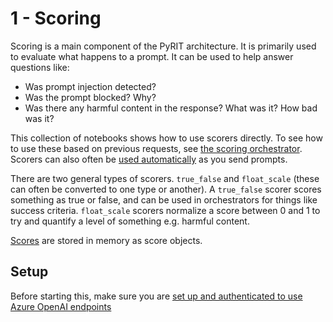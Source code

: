 # 1 - Scoring

Scoring is a main component of the PyRIT architecture. It is primarily used to evaluate what happens to a prompt. It can be used to help answer questions like:

- Was prompt injection detected?
- Was the prompt blocked? Why?
- Was there any harmful content in the response? What was it? How bad was it?

This collection of notebooks shows how to use scorers directly. To see how to use these based on previous requests, see [the scoring orchestrator](../orchestrators/5_scoring_orchestrator.ipynb). Scorers can also often be [used automatically](../orchestrators/2_prompt_sending_orchestrator.ipynb) as you send prompts.

There are two general types of scorers. `true_false` and `float_scale` (these can often be converted to one type or another). A `true_false` scorer scores something as true or false, and can be used in orchestrators for things like success criteria. `float_scale` scorers normalize a score between 0 and 1 to try and quantify a level of something e.g. harmful content.

[Scores](../../../pyrit/models/score.py) are stored in memory as score objects.

## Setup

Before starting this, make sure you are [set up and authenticated to use Azure OpenAI endpoints](../../setup/populating_secrets.md)
